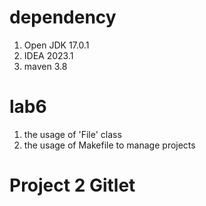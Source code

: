 # dependency
1. Open JDK 17.0.1
2. IDEA 2023.1
3. maven 3.8

# lab6
1. the usage of 'File' class
2. the usage of Makefile to manage projects

# Project 2 Gitlet
